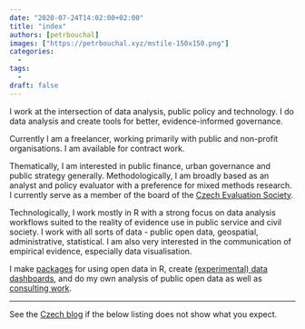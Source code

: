 ```yaml
---
date: "2020-07-24T14:02:00+02:00"
title: "index"
authors: [petrbouchal]
images: ["https://petrbouchal.xyz/mstile-150x150.png"]
categories:
  -
tags:
  -
draft: false
---
```


I work at the intersection of data analysis, public policy and technology. I do data analysis and create tools for better, evidence-informed governance.

Currently I am a freelancer, working primarily with public and non-profit organisations. I am available for contract work.

Thematically, I am interested in public finance, urban governance and public strategy generally. Methodologically, I am broadly based as an analyst and policy evaluator with a preference for mixed methods research. I currently serve as a member of the board of the [Czech Evaluation Society](https://czecheval.cz).

Technologically, I work mostly in R with a strong focus on data analysis workflows suited to the reality of evidence use in public service and civil society. I work with all sorts of data - public open data, geospatial, administrative, statistical. I am also very interested in the communication of empirical evidence, especially data visualisation.

I make [packages](/work/#r-packages) for using open data in R, create [(experimental) data dashboards](/work#dashboards), and do my own analysis of public open data as well as [consulting work](/work#consulting-projects).

---

See the [Czech blog](/cz/post) if the below listing does not show what you expect.
